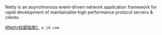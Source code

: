 Netty is an asynchronous event-driven network application framework
for rapid development of maintainable high performance protocol servers & clients.

[《Netty权威指南》](http://e.jd.com/30186249.html) `e.jd.com`